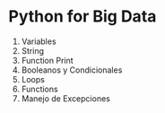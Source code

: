 # Python for Big Data

1. Variables
2. String
3. Function Print
4. Booleanos y Condicionales
5. Loops
6. Functions
7. Manejo de Excepciones